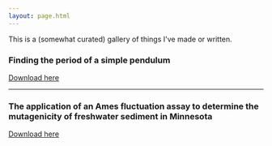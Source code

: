 ```yaml
---
layout: page.html
---
```


This is a (somewhat curated) gallery of things I've made or written.

### Finding the period of a simple pendulum

<object data="/pdf/pendulum.pdf" type="application/pdf">
  <a href="/pdf/pendulum.pdf">Download here</a>
</object>

---

### The application of an Ames fluctuation assay to determine the mutagenicity of freshwater sediment in Minnesota

<object data="/pdf/mutagenicity.pdf" type="application/pdf">
  <a href="/pdf/mutagenicity.pdf">Download here</a>
</object>
